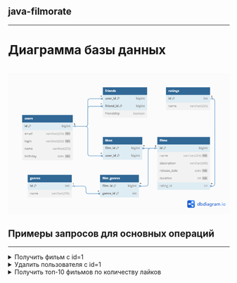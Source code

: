 ## java-filmorate

---

# Диаграмма базы данных

<br>![ER-диаграмма базы данных](ER-diagram.png)

## Примеры запросов для основных операций

---

<details>
  <summary>Получить фильм с id=1</summary>

```sql
    SELECT *
    FROM films
    WHERE id = 1;
```

</details>  

<details>
  <summary>Удалить пользователя с id=1</summary>

```sql
    DELETE
    FROM users
    WHERE id = 1;
```

</details>

<details>
  <summary>Получить топ-10 фильмов по количеству лайков</summary>

```sql
    SELECT f.*,

    COUNT(l.user_id) AS count_likes

    FROM films AS f

    LEFT JOIN likes AS l ON f.id=l.film_id

    GROUP BY f.id

    ORDER BY count_likes DESC

    LIMIT 10;
```

</details>  

